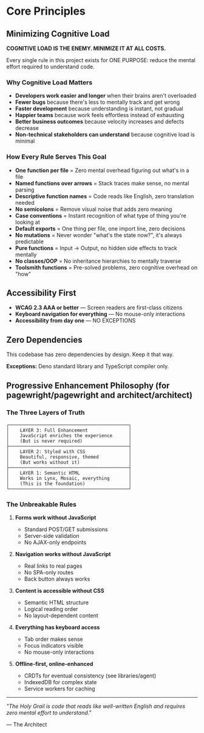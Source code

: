 # Core Principles

## Minimizing Cognitive Load

**COGNITIVE LOAD IS THE ENEMY. MINIMIZE IT AT ALL COSTS.**

Every single rule in this project exists for ONE PURPOSE: reduce the mental effort required to understand code.

### Why Cognitive Load Matters

- **Developers work easier and longer** when their brains aren't overloaded
- **Fewer bugs** because there's less to mentally track and get wrong
- **Faster development** because understanding is instant, not gradual
- **Happier teams** because work feels effortless instead of exhausting
- **Better business outcomes** because velocity increases and defects decrease
- **Non-technical stakeholders can understand** because cognitive load is minimal

### How Every Rule Serves This Goal

- **One function per file** = Zero mental overhead figuring out what's in a file
- **Named functions over arrows** = Stack traces make sense, no mental parsing
- **Descriptive function names** = Code reads like English, zero translation needed
- **No semicolons** = Remove visual noise that adds zero meaning
- **Case conventions** = Instant recognition of what type of thing you're looking at
- **Default exports** = One thing per file, one import line, zero decisions
- **No mutations** = Never wonder "what's the state now?", it's always predictable
- **Pure functions** = Input → Output, no hidden side effects to track mentally
- **No classes/OOP** = No inheritance hierarchies to mentally traverse
- **Toolsmith functions** = Pre-solved problems, zero cognitive overhead on "how"

## Accessibility First

- **WCAG 2.3 AAA or better** — Screen readers are first-class citizens
- **Keyboard navigation for everything** — No mouse-only interactions
- **Accessibility from day one** — NO EXCEPTIONS

## Zero Dependencies

This codebase has zero dependencies by design. Keep it that way.

**Exceptions:** Deno standard library and TypeScript compiler only.

## Progressive Enhancement Philosophy (for pagewright/pagewright and architect/architect)

### The Three Layers of Truth

```
┌────────────────────────────────────────────┐
│    LAYER 3: Full Enhancement               │
│    JavaScript enriches the experience      │
│    (But is never required)                 │
├────────────────────────────────────────────┤
│    LAYER 2: Styled with CSS                │
│    Beautiful, responsive, themed           │
│    (But works without it)                  │
├────────────────────────────────────────────┤
│    LAYER 1: Semantic HTML                  │
│    Works in Lynx, Mosaic, everything       │
│    (This is the foundation)                │
└────────────────────────────────────────────┘
```

### The Unbreakable Rules

1. **Forms work without JavaScript**
   - Standard POST/GET submissions
   - Server-side validation
   - No AJAX-only endpoints

2. **Navigation works without JavaScript**
   - Real links to real pages
   - No SPA-only routes
   - Back button always works

3. **Content is accessible without CSS**
   - Semantic HTML structure
   - Logical reading order
   - No layout-dependent content

4. **Everything has keyboard access**
   - Tab order makes sense
   - Focus indicators visible
   - No mouse-only interactions

5. **Offline-first, online-enhanced**
   - CRDTs for eventual consistency (see libraries/agent)
   - IndexedDB for complex state
   - Service workers for caching



---

*"The Holy Grail is code that reads like well-written English and requires zero mental effort to understand."*

— The Architect
